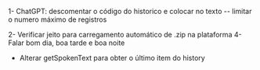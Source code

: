 1- ChatGPT: descomentar o código do historico e colocar no texto
-- limitar o numero máximo de registros

2- Verificar jeito para carregamento automático de .zip na plataforma
4- Falar bom dia, boa tarde e boa noite

- Alterar getSpokenText para obter o último item do history

